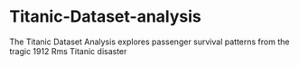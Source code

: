 # Titanic-Dataset-analysis
The Titanic Dataset Analysis explores passenger survival patterns from the tragic 1912 Rms Titanic disaster
